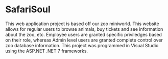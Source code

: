 # SafariSoul
This web application project is based off our zoo miniworld. This website allows for regular users to browse animals, buy tickets and see information 
about the zoo, etc. Employee users are granted specific priviledges based on their role, whereas Admin level users are
granted complete control over zoo database information. This project was programmed in Visual Studio using the ASP.NET .NET 7 frameworks. 
